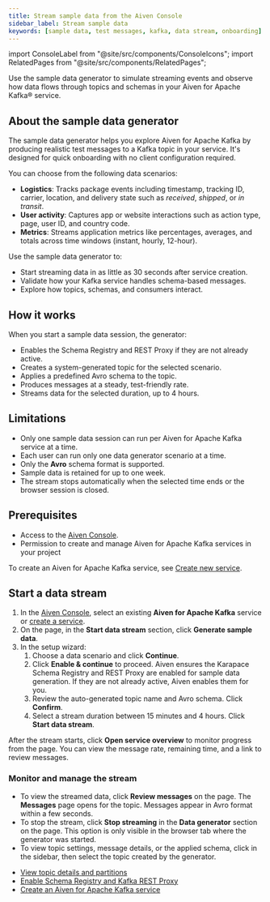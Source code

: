```yaml
---
title: Stream sample data from the Aiven Console
sidebar_label: Stream sample data
keywords: [sample data, test messages, kafka, data stream, onboarding]
---
```


import ConsoleLabel from "@site/src/components/ConsoleIcons";
import RelatedPages from "@site/src/components/RelatedPages";

Use the sample data generator to simulate streaming events and observe how data flows through topics and schemas in your Aiven for Apache Kafka® service.

## About the sample data generator

The sample data generator helps you explore Aiven for Apache Kafka by producing
realistic test messages to a Kafka topic in your service. It's designed for quick
onboarding with no client configuration required.

You can choose from the following data scenarios:

- **Logistics**: Tracks package events including timestamp, tracking ID, carrier,
  location, and delivery state such as *received*, *shipped*, or *in transit*.
- **User activity**: Captures app or website interactions such as action type, page,
  user ID, and country code.
- **Metrics**: Streams application metrics like percentages, averages, and totals
  across time windows (instant, hourly, 12-hour).

Use the sample data generator to:

- Start streaming data in as little as 30 seconds after service creation.
- Validate how your Kafka service handles schema-based messages.
- Explore how topics, schemas, and consumers interact.

## How it works

When you start a sample data session, the generator:

- Enables the Schema Registry and REST Proxy if they are not already active.
- Creates a system-generated topic for the selected scenario.
- Applies a predefined Avro schema to the topic.
- Produces messages at a steady, test-friendly rate.
- Streams data for the selected duration, up to 4 hours.

## Limitations

- Only one sample data session can run per Aiven for Apache Kafka service at a time.
- Each user can run only one data generator scenario at a time.
- Only the **Avro** schema format is supported.
- Sample data is retained for up to one week.
- The stream stops automatically when the selected time ends or the browser session
  is closed.

## Prerequisites

- Access to the [Aiven Console](https://console.aiven.io).
- Permission to create and manage Aiven for Apache Kafka services in your project

To create an Aiven for Apache Kafka service, see [Create new service](/docs/platform/howto/create_new_service).

## Start a data stream

1. In the [Aiven Console](https://console.aiven.io), select an existing
   **Aiven for Apache Kafka** service or
   [create a service](/docs/platform/howto/create_new_service).
1. On the <ConsoleLabel name="overview" /> page, in the **Start data stream** section,
   click **Generate sample data**.
1. In the setup wizard:
   1. Choose a data scenario and click **Continue**.
   1. Click **Enable & continue** to proceed. Aiven ensures the Karapace Schema
      Registry and REST Proxy are enabled for sample data generation. If they are not
      already active, Aiven enables them for you.
   1. Review the auto-generated topic name and Avro schema. Click **Confirm**.
   1. Select a stream duration between 15 minutes and 4 hours. Click
      **Start data stream**.

After the stream starts, click **Open service overview** to monitor progress from
the <ConsoleLabel name="overview" /> page. You can view the message rate, remaining
time, and a link to review messages.

### Monitor and manage the stream

- To view the streamed data, click **Review messages** on the
  <ConsoleLabel name="overview" /> page.
  The **Messages** page opens for the topic. Messages appear in Avro format within a
  few seconds.
- To stop the stream, click **Stop streaming** in the **Data generator** section on
  the <ConsoleLabel name="overview" /> page. This option is only visible in the browser
  tab where the generator was started.
- To view topic settings, message details, or the applied schema, click
  <ConsoleLabel name="topics" /> in the sidebar, then select the topic created by the
  generator.

<RelatedPages/>

- [View topic details and partitions](/docs/products/kafka/howto/get-topic-partition-details)
- [Enable Schema Registry and Kafka REST Proxy](/docs/products/kafka/karapace/howto/enable-karapace)
- [Create an Aiven for Apache Kafka service](/docs/platform/howto/create_new_service)
